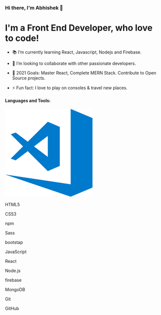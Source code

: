 
### Hi there, I'm Abhishek 👋


# I'm a Front End Developer, who love to code!


* 📚 I’m currently learning React, Javascript, Nodejs and Firebase.

* 👯 I’m looking to collaborate with other passionate developers.

* 🥅 2021 Goals: Master React, Complete MERN Stack. Contribute to Open Source projects.

* ⚡ Fun fact: I love to play on consoles & travel new places.

#### Languages and Tools:

![Visual Studio Code](https://raw.githubusercontent.com/github/explore/80688e429a7d4ef2fca1e82350fe8e3517d3494d/topics/visual-studio-code/visual-studio-code.png)

HTML5

CSS3

npm

Sass

bootstap

JavaScript

React

Node.js


firebase

MongoDB

Git

GitHub



